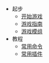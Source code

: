 <!-- docs/_sidebar.md -->
    
- 起步
    - [开始游戏](/)
    - [游戏指南](wiki/)
    - [游戏模组](mod/)
- 教程
    - [常用命令](cmd/)
    - [常用插件](plugins/)